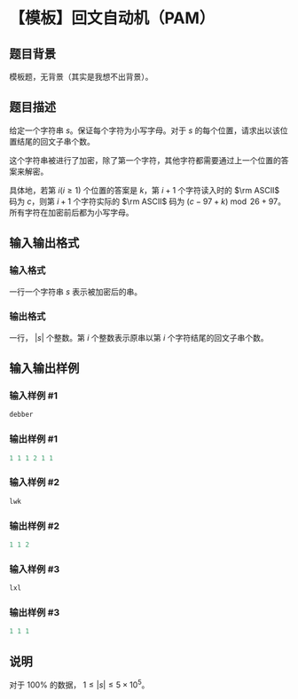 # 【模板】回文自动机（PAM）

## 题目背景

模板题，无背景（其实是我想不出背景）。

## 题目描述

给定一个字符串 $s$。保证每个字符为小写字母。对于 $s$ 的每个位置，请求出以该位置结尾的回文子串个数。

这个字符串被进行了加密，除了第一个字符，其他字符都需要通过上一个位置的答案来解密。

具体地，若第 $i(i\geq 1)$ 个位置的答案是 $k$，第 $i+1$ 个字符读入时的 $\rm ASCII$ 码为 $c$，则第 $i+1$ 个字符实际的 $\rm ASCII$ 码为 $(c-97+k)\bmod 26+97$。所有字符在加密前后都为小写字母。

## 输入输出格式

### 输入格式

一行一个字符串 $s$ 表示被加密后的串。

### 输出格式

一行， $|s|$ 个整数。第 $i$ 个整数表示原串以第 $i$ 个字符结尾的回文子串个数。

## 输入输出样例

### 输入样例 #1

```cpp
debber

```
### 输出样例 #1

```cpp
1 1 1 2 1 1

```
### 输入样例 #2

```cpp
lwk

```
### 输出样例 #2

```cpp
1 1 2

```
### 输入样例 #3

```cpp
lxl
```


### 输出样例 #3

```cpp
1 1 1

```
## 说明

对于 $100\%$ 的数据， $1\leq |s|\leq 5\times 10^5$。

